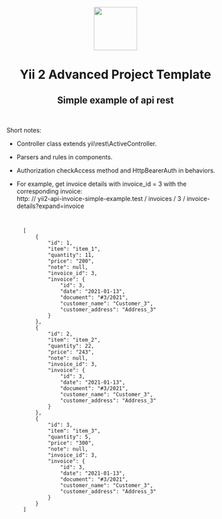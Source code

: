 <p align="center">
    <a href="https://github.com/yiisoft" target="_blank">
        <img src="https://avatars0.githubusercontent.com/u/993323" height="100px">
    </a>
    <h1 align="center">Yii 2 Advanced Project Template</h1>
    <h2 align="center">Simple example of api rest</h2>
    <br>
</p>
Short notes:

- Controller class extends yii\rest\ActiveController.
- Parsers and rules in components.
- Authorization checkAccess method and HttpBearerAuth in behaviors.
- For example, get invoice details with invoice_id = 3 with the corresponding invoice: <br />
    http: // yii2-api-invoice-simple-example.test / invoices / 3 / invoice-details?expand=invoice

    
    <pre><code> 

    [
        {
            "id": 1,
            "item": "item_1",
            "quantity": 11,
            "price": "200",
            "note": null,
            "invoice_id": 3,
            "invoice": {
                "id": 3,
                "date": "2021-01-13",
                "document": "#3/2021",
                "customer_name": "Customer_3",
                "customer_address": "Address_3"
            }
        },
        {
            "id": 2,
            "item": "item_2",
            "quantity": 22,
            "price": "243",
            "note": null,
            "invoice_id": 3,
            "invoice": {
                "id": 3,
                "date": "2021-01-13",
                "document": "#3/2021",
                "customer_name": "Customer_3",
                "customer_address": "Address_3"
            }
        },
        {
            "id": 3,
            "item": "item_3",
            "quantity": 5,
            "price": "300",
            "note": null,
            "invoice_id": 3,
            "invoice": {
                "id": 3,
                "date": "2021-01-13",
                "document": "#3/2021",
                "customer_name": "Customer_3",
                "customer_address": "Address_3"
            }
        }
    ]

    </code></pre>

    